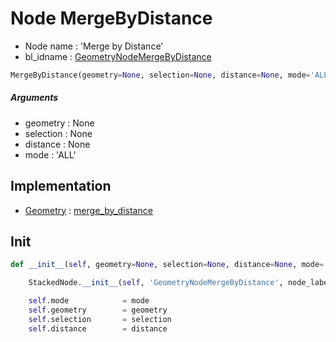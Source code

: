 # Node MergeByDistance

- Node name : 'Merge by Distance'
- bl_idname : [GeometryNodeMergeByDistance](https://docs.blender.org/api/current/bpy.types.{bl_idname}.html)


``` python
MergeByDistance(geometry=None, selection=None, distance=None, mode='ALL', node_label=None, node_color=None)
```
##### Arguments

- geometry : None
- selection : None
- distance : None
- mode : 'ALL'

## Implementation

- [Geometry](/docs/GeoNodes/Geometry.md) : [merge_by_distance](/docs/GeoNodes/Geometry.md#merge_by_distance)

## Init

``` python
def __init__(self, geometry=None, selection=None, distance=None, mode='ALL', node_label=None, node_color=None):

    StackedNode.__init__(self, 'GeometryNodeMergeByDistance', node_label=node_label, node_color=node_color)

    self.mode            = mode
    self.geometry        = geometry
    self.selection       = selection
    self.distance        = distance
```
